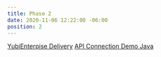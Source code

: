 ```yaml
---
title: Phase 2
date: 2020-11-06 12:22:00 -06:00
position: 2
---
```


[YubiEnterpise Delivery](/phase2/yubienterprise-delivery)
[API Connection Demo Java](/phase2/programmatically-calling-api-with-java)
